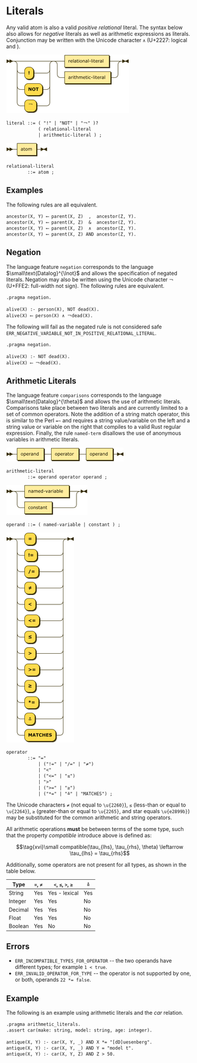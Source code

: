 # Literals

Any valid atom is also a valid _positive relational_ literal. The syntax below also allows for _negative_ literals as well as arithmetic expressions as literals. Conjunction may be written with the Unicode character `∧` (U+2227: logical and ).

![literal](images/literal.png)

```ebnf
literal ::= ( "!" | "NOT" | "￢" )?
            ( relational-literal 
            | arithmetic-literal ) ;
```

![relational-literal](images/relational-literal.png)

```ebnf
relational-literal
        ::= atom ;
```

## Examples 

The following rules are all equivalent.

```datalog
ancestor(X, Y) ⟵ parent(X, Z)  ,  ancestor(Z, Y).
ancestor(X, Y) ⟵ parent(X, Z)  &  ancestor(Z, Y).
ancestor(X, Y) ⟵ parent(X, Z)  ∧  ancestor(Z, Y).
ancestor(X, Y) ⟵ parent(X, Z) AND ancestor(Z, Y).
```

## Negation

The language feature `negation` corresponds to the language $\small\text{Datalog}^{\lnot}$ and
allows the specification of negated literals. Negation may also be written using the Unicode
character `￢` (U+FFE2: full-width not sign). The following rules are equivalent.

```datalog
.pragma negation.

alive(X) :- person(X), NOT dead(X).
alive(X) ⟵ person(X) ∧ ￢dead(X).
```

The following will fail as the negated rule is not considered safe `ERR_NEGATIVE_VARIABLE_NOT_IN_POSITIVE_RELATIONAL_LITERAL`.

```datalog
.pragma negation.

alive(X) :- NOT dead(X).
alive(X) ⟵ ￢dead(X).
```

## Arithmetic Literals

The language feature `comparisons` corresponds to the language $\small\text{Datalog}^{\theta}$ and
allows the use of arithmetic literals. Comparisons take place between two literals and are
currently limited to a set of common operators. Note the addition of a string match operator, this
is similar to the Perl `=~` and requires a string value/variable on the left and a string value or
variable on the right that compiles to a valid Rust regular expression. Finally, the rule `named-term` disallows the use of anonymous variables in arithmetic literals.

![arithmetic-literal](images/arithmetic-literal.png)

```ebnf
arithmetic-literal
        ::= operand operator operand ;
```

![operand](images/operand.png)

```ebnf
operand ::= ( named-variable | constant ) ;
```

![operator](images/operator.png)

```ebnf
operator
        ::= "="
            | ("!=" | "/=" | "≠")
            | "<"
            | ("<=" | "≤")
            | ">"
            | (">=" | "≥")
            | ("*=" | "≛" | "MATCHES") ;
```

The Unicode characters `≠` (not equal to `\u{2260}`), `≤` (less-than or equal to `\u{2264}`),
`≥` (greater-than or equal to `\u{2265}`, and star equals `\u{e2899b}`) may be substituted for the
common arithmetic and string operators.

All arithmetic operations **must** be between terms of the some type, such that the property
_compatible_ introduce above is defined as:

$$\tag{xvi}\small compatible(\tau_{lhs}, \tau_{rhs}, \theta) \leftarrow \tau_{lhs} = \tau_{rhs}$$

Additionally, some operators are not present for all types, as shown in the table below.

| Type    | `=`, `≠`   | `<`, `≤`, `>`, `≥` | `≛` |
|---------| ---------- | ------------------ | --- |
| String  | Yes        | Yes - lexical      | Yes |
| Integer | Yes        | Yes                | No  |
| Decimal | Yes        | Yes                | No  |
| Float   | Yes        | Yes                | No  |
| Boolean | Yes        | No                 | No  |

## Errors

* `ERR_INCOMPATIBLE_TYPES_FOR_OPERATOR` -- the two operands have different types; for example `1 < true`.
* `ERR_INVALID_OPERATOR_FOR_TYPE` -- the operator is not supported by one, or both, operands `22 *= false`.

## Example

The following is an example using arithmetic literals and the _car_ relation.

```datalog
.pragma arithmetic_literals.
.assert car(make: string, model: string, age: integer).

antique(X, Y) :- car(X, Y, _) AND X *= "[dD]uesenberg".
antique(X, Y) :- car(X, Y, _) AND Y = "model t".
antique(X, Y) :- car(X, Y, Z) AND Z > 50.
```
